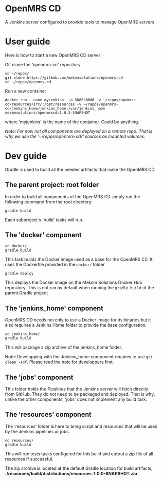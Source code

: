 # OpenMRS CD
A Jenkins server configured to provide tools to manage OpenMRS servers

# User guide

Here is how to start a new OpenMRS CD server

Git clone the 'openmrs-cd' repository
```
cd ~/repos/
git clone https://github.com/mekomsolutions/openmrs-cd
cd ~/repos/openmrs-cd
```

Run a new container:
```
docker run --name myjenkins  -p 8080:8080 -v ~/repos/openmrs-cd/resources/src/:/opt/resources -v ~/repos/openmrs-cd/jenkins_home/jenkins_home:/var/jenkins_home mekomsolutions/openmrscd:1.0.1-SNAPSHOT
```
where 'myjenkins' is the name of the container. Could be anything.

_Note: For now *not* all components are deployed on a remote repo. That is why we use the '~/repos/openmrs-cd/' sources as mounted volumes._

# Dev guide

Gradle is used to build all the needed artifacts that make the OpenMRS CD.

## The parent project: root folder

In order to build all components of the OpenMRS CD simply run the following command from the root directory:
```
gradle build
```
Each subproject's 'build' tasks will run.


## The 'docker' component
```
cd docker/
gradle build
```
This task builds the Docker image used as a base for the OpenMRS CD. It uses the Dockerfile provided in the `docker/` folder.

```
gradle deploy
```
This deploys the Docker image on the Mekom Solutions Docker Hub repository. This is not run by default when running the `gradle build` of the parent Gradle project

## The 'jenkins_home' component

OpenMRS CD needs not only to use a Docker image for its binaries but it also requires a Jenkins Home folder to provide the base configuration.

```
cd jenkins_home/
gradle build
```
This will package a zip archive of the jenkins_home folder.

Note: Developping with the Jenkins_home component requires to use `git clean -Xdf`. Please read the [note for developpers](jenkins_home/README.md) first.

## The 'jobs' component

This folder holds the Pipelines that the Jenkins server will fetch directly from GitHub. They do not need to be packaged and deployed. That is why, unlike the other components, 'jobs' does not implement any build task. 

## The 'resources' component

The 'resources' folder is here to bring script and resources that will be used by the Jenkins pipelines or jobs.
```
cd resources/
gradle build
```
This will run tests tasks configured for this build and output a zip file of all resources if successful.

The zip archive is located at the default Gradle location for build artifacts, **./resources/build/distributions/resources-1.0.0-SNAPSHOT.zip**


